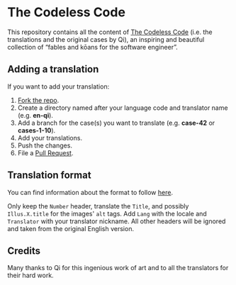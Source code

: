 The Codeless Code
=================

This repository contains all the content of [The Codeless Code](http://www.thecodelesscode.com) 
(i.e. the translations and the original cases by Qi), an inspiring and beautiful 
collection of “fables and kōans for the software engineer”.

Adding a translation
--------------------

If you want to add your translation:

  1. [Fork the repo](https://github.com/alessandro1997/the-codeless-code/fork).
  2. Create a directory named after your language code and translator name (e.g. **en-qi**).
  3. Add a branch for the case(s) you want to translate (e.g. **case-42** or **cases-1-10**).
  4. Add your translations.
  5. Push the changes.
  6. File a [Pull Request](https://github.com/alessandro1997/the-codeless-code/pulls).

Translation format
------------------

You can find information about the format to follow [here](http://thecodelesscode.com/about#submitting-translations).

Only keep the `Number` header, translate the `Title`, and possibly
`Illus.X.title` for the images' `alt` tags. Add `Lang` with the locale and
`Translator` with your translator nickname. All other headers will be ignored
and taken from the original English version.

Credits
-------

Many thanks to Qi for this ingenious work of art and to all the translators for
their hard work.
